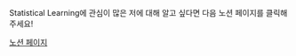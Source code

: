 
Statistical Learning에 관심이 많은 저에 대해 알고 싶다면 다음 노션 페이지를 클릭해주세요!

[노션 페이지](https://www.notion.so/Statistics-24dbd7dc962d4925a9d21ec23b225f2a)


<!--
**TwoLion/TwoLion** is a ✨ _special_ ✨ repository because its `README.md` (this file) appears on your GitHub profile.

Here are some ideas to get you started:

- 🔭 I’m currently working on ...
- 🌱 I’m currently learning ...
- 👯 I’m looking to collaborate on ...
- 🤔 I’m looking for help with ...
- 💬 Ask me about ...
- 📫 How to reach me: ...
- 😄 Pronouns: ...
- ⚡ Fun fact: ...
-->
